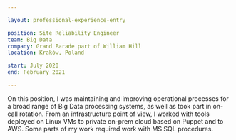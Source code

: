 ```yaml
---

layout: professional-experience-entry

position: Site Reliability Engineer
team: Big Data
company: Grand Parade part of William Hill
location: Kraków, Poland

start: July 2020
end: February 2021

---
```


On this position, I was maintaining and improving operational processes for a broad range of Big Data processing systems, as well as took part in on-call rotation. From an infrastructure point of view, I worked with tools deployed on Linux VMs to private on-prem cloud based on Puppet and to AWS. Some parts of my work required work with MS SQL procedures.
